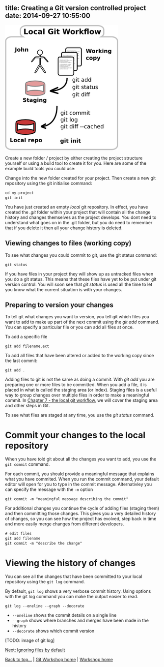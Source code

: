 title: Creating a Git version controlled project
date: 2014-09-27 10:55:00
--- 

<img class="img-topic" src="images/git-local-workflow.png">

Create a new folder / project by either creating the project structure yourself or using a build tool to create it for you.  Here are some of the example build tools you could use:

Change into the new folder created for your project.  Then create a new git repository using the git initialise command:

    cd my-project
    git init

You have just created an empty *local* git repository.  In effect, you have created the *.git* folder within your project that will contain all the change history and changes themselves as the project develops.  You dont need to understand what goes on in the .git folder, but you do need to remember that if you delete it then all your change history is deleted.

## Viewing changes to files (working copy)

To see what changes you could commit to git, use the git status command:

    git status

If you have files in your project they will show up as untracked files when you do a git status.  This means that these files have yet to be put under git version control.  You will soon see that *git status* is used all the time to let you know what the current situation is with your changes.

## Preparing to version your changes

To tell git what changes you want to version, you tell git which files you want to add to make up part of the next commit using the *git add* command.  You can specify a particular file or you can add all files at once.

To add a specific file

    git add filename.ext

To add all files that have been altered or added to the working copy since the last commit:

    git add .

Adding files to git is not the same as doing a commit.  With *git add* you are preparing one or more files to be committed.  When you add a file, it is placed in what is called the staging area (or index).  Staging files is a useful way to group changes over multiple files in order to make a meaningful commit.  In [Chapter 7 - the local git workflow](#chapter07), we will cover the staging area and other steps in Git.

To see what files are staged at any time, you use the *git status* command.

# Commit your changes to the local repository

When you have told git about all the changes you want to add, you use the `git commit` command.  

For each commit, you should provide a meaningful message that explains what you have commited.  When you run the commit command, your default editor will open for you to type in the commit message.  Alternativley you can specify the message with the `-m` option

    git commit -m "meaningful message describing the commit"

For additional changes you continue the cycle of adding files (staging them) and then committing those changes.  This gives you a very detailed history of changes, so you can see how the project has evolved, step back in time and more easily merge changes from different developers.

    # edit files
    git add filename
    git commit -m "describe the change"

# Viewing the history of changes

You can see all the changes that have been committed to your local repository using the `git log` command.

By default, `git log` shows a very verbose commit history.  Using options with the git log command you can make the output easier to read.

    git log --oneline --graph --decorate 

* `--oneline` shows the commit details on a single line 
* `--graph` shows where branches and merges have been made in the history
* `--decorate` shows which commit version 

[TODO: image of git log]

[Next: Ignoring files by default](chapter06-ignoring-files.html) 

[Back to top...](#top) | [Git Workshop home](index.html) | [Workshop home](/workshops/index.html)
